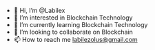 - 👋 Hi, I’m @Labilex
- 👀 I’m interested in Blockchain Technology 
- 🌱 I’m currently learning Blockchain Technology 
- 💞️ I’m looking to collaborate on Blockchain 
- 📫 How to reach me labilezolus@gmail.com

<!---
Labilex/Labilex is a ✨ special ✨ repository because its `README.md` (this file) appears on your GitHub profile.
You can click the Preview link to take a look at your changes.
--->
